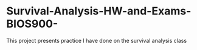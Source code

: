 # Survival-Analysis-HW-and-Exams-BIOS900-
This project presents practice I have done on the survival analysis class
